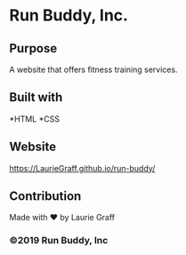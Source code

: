 # Run Buddy, Inc.

## Purpose
A website that offers fitness training services.

## Built with 
*HTML
*CSS

## Website
https://LaurieGraff.github.io/run-buddy/

## Contribution
Made with ❤️ by Laurie Graff

### ©2019 Run Buddy, Inc
